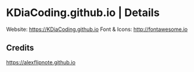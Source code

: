 # KDiaCoding.github.io | Details
Website: https://KDiaCoding.github.io
Font & Icons: http://fontawesome.io

## Credits
https://alexflipnote.github.io
